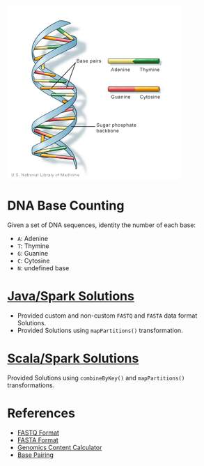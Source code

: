 <img src="./dna-structure.jpg">

DNA Base Counting
=================
Given a set of DNA sequences, identity the number of each base:

* ````A````: Adenine
* ````T````: Thymine
* ````G````: Guanine
* ````C````: Cytosine
* ````N````: undefined base

[Java/Spark Solutions](https://github.com/mahmoudparsian/data-algorithms-book/tree/master/src/main/java/org/dataalgorithms/chap24/spark)
====================
* Provided custom and non-custom ````FASTQ```` and ````FASTA```` data format Solutions.
* Provided Solutions using  ````mapPartitions()```` transformation.

[Scala/Spark Solutions](https://github.com/mahmoudparsian/data-algorithms-book/tree/master/src/main/scala/org/dataalgorithms/chap24/scala)
====================
Provided Solutions using ````combineByKey()```` and ````mapPartitions()```` transformations.

References
==========
* [FASTQ Format](https://en.wikipedia.org/wiki/FASTQ_format)
* [FASTA Format](https://en.wikipedia.org/wiki/FASTA_format)
* [Genomics Content Calculator](http://www.sciencebuddies.org/science-fair-projects/project_ideas/Genom_GC_Calculator.shtml)
* [Base Pairing](http://www.biology-pages.info/B/BasePairing.html)
